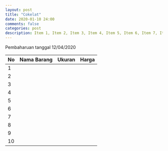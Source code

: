 ```yaml
---
layout: post
title: "Cokelat"
date: 2020-01-10 24:00
comments: false
categories: post
description: Item 1, Item 2, Item 3, Item 4, Item 5, Item 6, Item 7, Item 8, Item 9, Item 10
---
```


Pembaharuan tanggal 12/04/2020

| No | Nama Barang | Ukuran | Harga |
|----|-------------|--------|------:|
| 1 |  |  |  |
| 2 |  |  |  |
| 3 |  |  |  |
| 4 |  |  |  |
| 5 |  |  |  |
| 6 |  |  |  |
| 7 |  |  |  |
| 8 |  |  |  |
| 9 |  |  |  |
| 10 |  |  |  |
